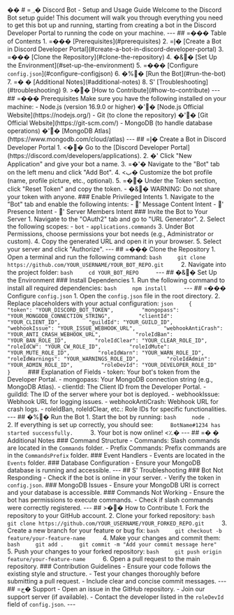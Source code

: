 ��
 
 #   =؀�  D i s c o r d   B o t   -   S e t u p   a n d   U s a g e   G u i d e 
 
 
 
 W e l c o m e   t o   t h e   * * D i s c o r d   B o t * *   s e t u p   g u i d e !   T h i s   d o c u m e n t   w i l l   w a l k   y o u   t h r o u g h   e v e r y t h i n g   y o u   n e e d   t o   g e t   t h i s   b o t   u p   a n d   r u n n i n g ,   s t a r t i n g   f r o m   c r e a t i n g   a   b o t   i n   t h e   D i s c o r d   D e v e l o p e r   P o r t a l   t o   r u n n i n g   t h e   c o d e   o n   y o u r   m a c h i n e . 
 
 
 
 - - - 
 
 
 
 # #   =���  * * T a b l e   o f   C o n t e n t s * * 
 
 1 .   =���  [ P r e r e q u i s i t e s ] ( # p r e r e q u i s i t e s ) 
 
 2 .   =إ�  [ C r e a t e   a   B o t   i n   D i s c o r d   D e v e l o p e r   P o r t a l ] ( # c r e a t e - a - b o t - i n - d i s c o r d - d e v e l o p e r - p o r t a l ) 
 
 3 .   =���  [ C l o n e   t h e   R e p o s i t o r y ] ( # c l o n e - t h e - r e p o s i t o r y ) 
 
 4 .   �&�  [ S e t   U p   t h e   E n v i r o n m e n t ] ( # s e t - u p - t h e - e n v i r o n m e n t ) 
 
 5 .   =���  [ C o n f i g u r e   ` c o n f i g . j s o n ` ] ( # c o n f i g u r e - c o n f i g j s o n ) 
 
 6 .   �%�  [ R u n   t h e   B o t ] ( # r u n - t h e - b o t ) 
 
 7 .   =�
�  [ A d d i t i o n a l   N o t e s ] ( # a d d i t i o n a l - n o t e s ) 
 
 8 .   S'  [ T r o u b l e s h o o t i n g ] ( # t r o u b l e s h o o t i n g ) 
 
 9 .   >��  [ H o w   t o   C o n t r i b u t e ] ( # h o w - t o - c o n t r i b u t e ) 
 
 
 
 - - - 
 
 
 
 # #   =���  * * P r e r e q u i s i t e s * * 
 
 M a k e   s u r e   y o u   h a v e   t h e   f o l l o w i n g   i n s t a l l e d   o n   y o u r   m a c h i n e : 
 
 -   * * N o d e . j s * *   ( v e r s i o n   1 6 . 9 . 0   o r   h i g h e r )   �'�  [ N o d e . j s   O f f i c i a l   W e b s i t e ] ( h t t p s : / / n o d e j s . o r g / ) 
 
 -   * * G i t * *   ( t o   c l o n e   t h e   r e p o s i t o r y )   �'�  [ G i t   O f f i c i a l   W e b s i t e ] ( h t t p s : / / g i t - s c m . c o m / ) 
 
 -   * * M o n g o D B * *   ( t o   h a n d l e   d a t a b a s e   o p e r a t i o n s )   �'�  [ M o n g o D B   A t l a s ] ( h t t p s : / / w w w . m o n g o d b . c o m / c l o u d / a t l a s ) 
 
 
 
 - - - 
 
 
 
 # #   =إ�  * * C r e a t e   a   B o t   i n   D i s c o r d   D e v e l o p e r   P o r t a l * * 
 
 1 .   <��  G o   t o   t h e   [ D i s c o r d   D e v e l o p e r   P o r t a l ] ( h t t p s : / / d i s c o r d . c o m / d e v e l o p e r s / a p p l i c a t i o n s ) . 
 
 2 .   �'  C l i c k   * * " N e w   A p p l i c a t i o n " * *   a n d   g i v e   y o u r   b o t   a   n a m e . 
 
 3 .   =�'�  N a v i g a t e   t o   t h e   * * " B o t " * *   t a b   o n   t h e   l e f t   m e n u   a n d   c l i c k   * * " A d d   B o t " * * . 
 
 4 .   <ب�  C u s t o m i z e   t h e   b o t   p r o f i l e   ( n a m e ,   p r o f i l e   p i c t u r e ,   e t c . ,   o p t i o n a l ) . 
 
 5 .   =��  U n d e r   t h e   * * T o k e n * *   s e c t i o n ,   c l i c k   * * " R e s e t   T o k e n " * *   a n d   c o p y   t h e   t o k e n . 
 
       -   �&�  * * W A R N I N G : * *   D o   n o t   s h a r e   y o u r   t o k e n   w i t h   a n y o n e . 
 
 
 
 # # #   * * E n a b l e   P r i v i l e g e d   I n t e n t s * * 
 
 1 .   N a v i g a t e   t o   t h e   * * " B o t " * *   t a b   a n d   e n a b l e   t h e   f o l l o w i n g   i n t e n t s : 
 
       -   '  * * M e s s a g e   C o n t e n t   I n t e n t * * 
 
       -   '  * * P r e s e n c e   I n t e n t * * 
 
       -   '  * * S e r v e r   M e m b e r s   I n t e n t * * 
 
 
 
 # # #   * * I n v i t e   t h e   B o t   t o   Y o u r   S e r v e r * * 
 
 1 .   N a v i g a t e   t o   t h e   * * " O A u t h 2 " * *   t a b   a n d   g o   t o   * * " U R L   G e n e r a t o r " * * . 
 
 2 .   S e l e c t   t h e   f o l l o w i n g   s c o p e s : 
 
       -   ` b o t ` 
 
       -   ` a p p l i c a t i o n s . c o m m a n d s ` 
 
 3 .   U n d e r   * * B o t   P e r m i s s i o n s * * ,   c h o o s e   p e r m i s s i o n s   y o u r   b o t   n e e d s   ( e . g . ,   A d m i n i s t r a t o r   o r   c u s t o m ) . 
 
 4 .   C o p y   t h e   g e n e r a t e d   U R L   a n d   o p e n   i t   i n   y o u r   b r o w s e r . 
 
 5 .   S e l e c t   y o u r   s e r v e r   a n d   c l i c k   * * " A u t h o r i z e " * * . 
 
 
 
 - - - 
 
 
 
 # #   =���  * * C l o n e   t h e   R e p o s i t o r y * * 
 
 1 .   O p e n   a   t e r m i n a l   a n d   r u n   t h e   f o l l o w i n g   c o m m a n d : 
 
       ` ` ` b a s h 
 
       g i t   c l o n e   h t t p s : / / g i t h u b . c o m / Y O U R _ U S E R N A M E / Y O U R _ B O T _ R E P O . g i t 
 
       ` ` ` 
 
 2 .   N a v i g a t e   i n t o   t h e   p r o j e c t   f o l d e r : 
 
       ` ` ` b a s h 
 
       c d   Y O U R _ B O T _ R E P O 
 
       ` ` ` 
 
 
 
 - - - 
 
 
 
 # #   �&�  * * S e t   U p   t h e   E n v i r o n m e n t * * 
 
 
 
 # # #   * * I n s t a l l   D e p e n d e n c i e s * * 
 
 1 .   R u n   t h e   f o l l o w i n g   c o m m a n d   t o   i n s t a l l   a l l   r e q u i r e d   d e p e n d e n c i e s : 
 
       ` ` ` b a s h 
 
       n p m   i n s t a l l 
 
       ` ` ` 
 
 
 
 - - - 
 
 
 
 # #   =���  * * C o n f i g u r e   ` c o n f i g . j s o n ` * * 
 
 1 .   O p e n   t h e   ` c o n f i g . j s o n `   f i l e   i n   t h e   r o o t   d i r e c t o r y . 
 
 2 .   R e p l a c e   p l a c e h o l d e r s   w i t h   y o u r   a c t u a l   c o n f i g u r a t i o n : 
 
       ` ` ` j s o n 
 
       { 
 
               " t o k e n " :   " Y O U R _ D I S C O R D _ B O T _ T O K E N " , 
 
               " m o n g o p a s s " :   " Y O U R _ M O N G O D B _ C O N N E C T I O N _ S T R I N G " , 
 
               " c l i e n t I d " :   " Y O U R _ C L I E N T _ I D " , 
 
               " g u i l d I d " :   " Y O U R _ G U I L D _ I D " , 
 
 
 
               " w e b h o o k I s s u e " :   " Y O U R _ I S S U E _ W E B H O O K _ U R L " , 
 
               " w e b h o o k A n t i C r a s h " :   " Y O U R _ A N T I _ C R A S H _ W E B H O O K _ U R L " , 
 
 
 
               " r o l e I d B a n " :   " Y O U R _ B A N _ R O L E _ I D " , 
 
               " r o l e I d C l e a r " :   " Y O U R _ C L E A R _ R O L E _ I D " , 
 
               " r o l e I d C W " :   " Y O U R _ C W _ R O L E _ I D " , 
 
               " r o l e I d M u t e " :   " Y O U R _ M U T E _ R O L E _ I D " , 
 
               " r o l e I d W a r n " :   " Y O U R _ W A R N _ R O L E _ I D " , 
 
               " r o l e I d W a r n i n g s " :   " Y O U R _ W A R N I N G S _ R O L E _ I D " , 
 
               " r o l e I d A d m i n " :   " Y O U R _ A D M I N _ R O L E _ I D " , 
 
               " r o l e D e v I d " :   " Y O U R _ D E V E L O P E R _ R O L E _ I D " 
 
       } 
 
       ` ` ` 
 
 
 
 # # #   * * E x p l a n a t i o n   o f   F i e l d s * * 
 
 -   * * t o k e n * * :   Y o u r   b o t ' s   t o k e n   f r o m   t h e   D e v e l o p e r   P o r t a l . 
 
 -   * * m o n g o p a s s * * :   Y o u r   M o n g o D B   c o n n e c t i o n   s t r i n g   ( e . g . ,   M o n g o D B   A t l a s ) . 
 
 -   * * c l i e n t I d * * :   T h e   C l i e n t   I D   f r o m   t h e   D e v e l o p e r   P o r t a l . 
 
 -   * * g u i l d I d * * :   T h e   I D   o f   t h e   s e r v e r   w h e r e   y o u r   b o t   i s   d e p l o y e d . 
 
 -   * * w e b h o o k I s s u e * * :   W e b h o o k   U R L   f o r   l o g g i n g   i s s u e s . 
 
 -   * * w e b h o o k A n t i C r a s h * * :   W e b h o o k   U R L   f o r   c r a s h   l o g s . 
 
 -   * * r o l e I d B a n ,   r o l e I d C l e a r ,   e t c . * * :   R o l e   I D s   f o r   s p e c i f i c   f u n c t i o n a l i t i e s . 
 
 
 
 - - - 
 
 
 
 # #   �%�  * * R u n   t h e   B o t * * 
 
 1 .   S t a r t   t h e   b o t   b y   r u n n i n g : 
 
       ` ` ` b a s h 
 
       n o d e   . 
 
       ` ` ` 
 
 2 .   I f   e v e r y t h i n g   i s   s e t   u p   c o r r e c t l y ,   y o u   s h o u l d   s e e : 
 
       ` ` ` 
 
       B o t N a m e # 1 2 3 4   h a s   s t a r t e d   s u c c e s s f u l l y . 
 
       ` ` ` 
 
 3 .   Y o u r   b o t   i s   n o w   o n l i n e !   <؉�
 
 
 
 - - - 
 
 
 
 # #   =�
�  * * A d d i t i o n a l   N o t e s * * 
 
 
 
 # # #   * * C o m m a n d   S t r u c t u r e * * 
 
 -   * * C o m m a n d s * * :   S l a s h   c o m m a n d s   a r e   l o c a t e d   i n   t h e   ` C o m m a n d s `   f o l d e r . 
 
 -   * * P r e f i x   C o m m a n d s * * :   P r e f i x   c o m m a n d s   a r e   i n   t h e   ` C o m m a n d s P r e f i x `   f o l d e r . 
 
 
 
 # # #   * * E v e n t   H a n d l e r s * * 
 
 -   E v e n t s   a r e   l o c a t e d   i n   t h e   ` E v e n t s `   f o l d e r . 
 
 
 
 # # #   * * D a t a b a s e   C o n f i g u r a t i o n * * 
 
 -   E n s u r e   y o u r   M o n g o D B   d a t a b a s e   i s   r u n n i n g   a n d   a c c e s s i b l e . 
 
 
 
 - - - 
 
 
 
 # #   S'  * * T r o u b l e s h o o t i n g * * 
 
 
 
 # # #   B o t   N o t   R e s p o n d i n g 
 
 -   C h e c k   i f   t h e   b o t   i s   o n l i n e   i n   y o u r   s e r v e r . 
 
 -   V e r i f y   t h e   t o k e n   i n   ` c o n f i g . j s o n ` . 
 
 
 
 # # #   M o n g o D B   I s s u e s 
 
 -   E n s u r e   y o u r   M o n g o D B   U R I   i s   c o r r e c t   a n d   y o u r   d a t a b a s e   i s   a c c e s s i b l e . 
 
 
 
 # # #   C o m m a n d s   N o t   W o r k i n g 
 
 -   E n s u r e   t h e   b o t   h a s   p e r m i s s i o n s   t o   e x e c u t e   c o m m a n d s . 
 
 -   C h e c k   i f   s l a s h   c o m m a n d s   w e r e   c o r r e c t l y   r e g i s t e r e d . 
 
 
 
 - - - 
 
 
 
 # #   >��  * * H o w   t o   C o n t r i b u t e * * 
 
 1 .   F o r k   t h e   r e p o s i t o r y   t o   y o u r   G i t H u b   a c c o u n t . 
 
 2 .   C l o n e   y o u r   f o r k e d   r e p o s i t o r y : 
 
       ` ` ` b a s h 
 
       g i t   c l o n e   h t t p s : / / g i t h u b . c o m / Y O U R _ U S E R N A M E / Y O U R _ F O R K E D _ R E P O . g i t 
 
       ` ` ` 
 
 3 .   C r e a t e   a   n e w   b r a n c h   f o r   y o u r   f e a t u r e   o r   b u g   f i x : 
 
       ` ` ` b a s h 
 
       g i t   c h e c k o u t   - b   f e a t u r e / y o u r - f e a t u r e - n a m e 
 
       ` ` ` 
 
 4 .   M a k e   y o u r   c h a n g e s   a n d   c o m m i t   t h e m : 
 
       ` ` ` b a s h 
 
       g i t   a d d   . 
 
       g i t   c o m m i t   - m   " A d d   y o u r   c o m m i t   m e s s a g e   h e r e " 
 
       ` ` ` 
 
 5 .   P u s h   y o u r   c h a n g e s   t o   y o u r   f o r k e d   r e p o s i t o r y : 
 
       ` ` ` b a s h 
 
       g i t   p u s h   o r i g i n   f e a t u r e / y o u r - f e a t u r e - n a m e 
 
       ` ` ` 
 
 6 .   O p e n   a   p u l l   r e q u e s t   t o   t h e   m a i n   r e p o s i t o r y . 
 
 
 
 # # #   C o n t r i b u t i o n   G u i d e l i n e s 
 
 -   E n s u r e   y o u r   c o d e   f o l l o w s   t h e   e x i s t i n g   s t y l e   a n d   s t r u c t u r e . 
 
 -   T e s t   y o u r   c h a n g e s   t h o r o u g h l y   b e f o r e   s u b m i t t i n g   a   p u l l   r e q u e s t . 
 
 -   I n c l u d e   c l e a r   a n d   c o n c i s e   c o m m i t   m e s s a g e s . 
 
 
 
 - - - 
 
 
 
 # #   =ج�  * * S u p p o r t * * 
 
 -   O p e n   a n   i s s u e   i n   t h e   G i t H u b   r e p o s i t o r y . 
 
 -   J o i n   o u r   s u p p o r t   s e r v e r   ( i f   a v a i l a b l e ) . 
 
 -   C o n t a c t   t h e   d e v e l o p e r   l i s t e d   i n   t h e   ` r o l e D e v I d `   f i e l d   o f   ` c o n f i g . j s o n ` . 
 
 
 
 - - - 
